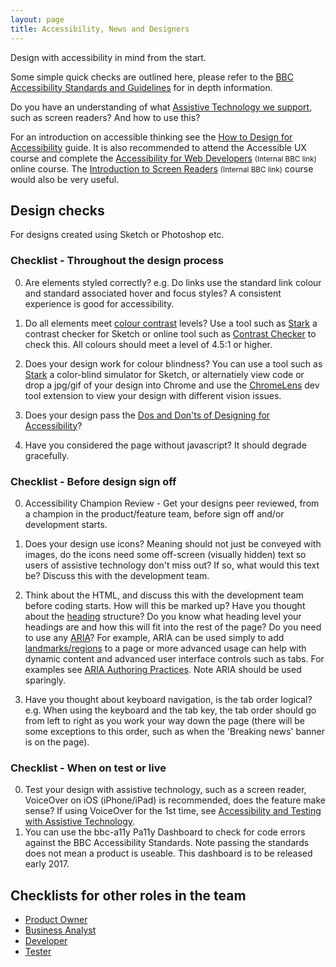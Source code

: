 ```yaml
---
layout: page
title: Accessibility, News and Designers
---
```

Design with accessibility in mind from the start.

Some simple quick checks are outlined here, please refer to the [BBC Accessibility Standards and Guidelines](http://www.bbc.co.uk/guidelines/futuremedia/accessibility/) for in depth information.

Do you have an understanding of what [Assistive Technology we support](accessibility-and-supported-assistive-technology), such as screen readers? And how to use this?

For an introduction on accessible thinking see the [How to Design for Accessibility](http://www.bbc.co.uk/gel/guidelines/how-to-design-for-accessibility) guide. It is also recommended to attend the Accessible UX course and complete the [Accessibility for Web Developers](http://www.bbc.co.uk/academy/beta/course/COU-12887) <small>(Internal BBC link)</small> online course. The [Introduction to Screen Readers](http://www.bbc.co.uk/academy/beta/course/COU-50344015) <small>(Internal BBC link)</small> course would also be very useful.

## Design checks

For designs created using Sketch or Photoshop etc.

### Checklist - Throughout the design process

0. Are elements styled correctly? e.g. Do links use the standard link colour and standard associated hover and focus styles? A consistent experience is good for accessibility.

0. Do all elements meet [colour contrast](http://www.bbc.co.uk/guidelines/futuremedia/accessibility/mobile/design/colour-contrast) levels? Use a tool such as [Stark](http://getstark.co/?ref=sketchhunt) a contrast checker for Sketch or online tool such as [Contrast Checker](http://webaim.org/resources/contrastchecker/) to check this. All colours should meet a level of 4.5:1 or higher.

0. Does your design work for colour blindness? You can use a tool such as [Stark](http://getstark.co/?ref=sketchhunt) a color-blind simulator for Sketch, or alternatiely view code or drop a jpg/gif of your design into Chrome and use the [ChromeLens](http://chromelens.xyz/) dev tool extension to view your design with different vision issues.

0. Does your design pass the [Dos and Don'ts of Designing for Accessibility](https://accessibility.blog.gov.uk/2016/09/02/dos-and-donts-on-designing-for-accessibility/)?

0. Have you considered the page without javascript? It should degrade gracefully.

### Checklist - Before design sign off

0. Accessibility Champion Review - Get your designs peer reviewed, from a champion in the product/feature team, before sign off and/or development starts.

0. Does your design use icons? Meaning should not just be conveyed with images, do the icons need some off-screen (visually hidden) text so users of assistive technology don't miss out? If so, what would this text be? Discuss this with the development team.

0. Think about the HTML, and discuss this with the development team before coding starts. How will this be marked up? Have you thought about the [heading](http://www.bbc.co.uk/guidelines/futuremedia/accessibility/html/headings.shtml) structure? Do you know what heading level your headings are and how this will fit into the rest of the page? Do you need to use any [ARIA](https://www.w3.org/WAI/intro/aria.php)? For example, ARIA can be used simply to add [landmarks/regions](https://w3c.github.io/aria-practices/examples/landmarks/index.html) to a page or more advanced usage can help with dynamic content and advanced user interface controls such as tabs. For examples see [ARIA Authoring Practices](http://w3c.github.io/aria-practices/). Note ARIA should be used sparingly.

0. Have you thought about keyboard navigation, is the tab order logical? e.g. When using the keyboard and the tab key, the tab order should go from left to right as you work your way down the page (there will be some exceptions to this order, such as when the 'Breaking news' banner is on the page).

### Checklist - When on test or live

0. Test your design with assistive technology, such as a screen reader, VoiceOver on iOS (iPhone/iPad) is recommended, does the feature make sense? If using VoiceOver for the 1st time, see [Accessibility and Testing with Assistive Technology](accessibility-and-testing-with-assistive-technology).
0. You can use the bbc-a11y Pa11y Dashboard to check for code errors against the BBC Accessibility Standards. Note passing the standards does not mean a product is useable. This dashboard is to be released early 2017.

## Checklists for other roles in the team

- [Product Owner](accessibility-news-and-product-owners)
- [Business Analyst](accessibility-news-and-business-analysts)
- [Developer](accessibility-news-and-developers)
- [Tester](accessibility-news-and-testers)
